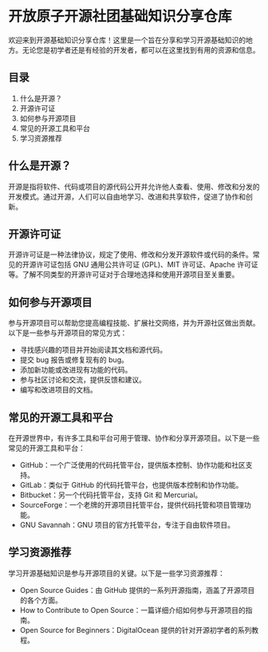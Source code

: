 # 开放原子开源社团基础知识分享仓库

欢迎来到开源基础知识分享仓库！这里是一个旨在分享和学习开源基础知识的地方。无论您是初学者还是有经验的开发者，都可以在这里找到有用的资源和信息。

## 目录
1. 什么是开源？
2. 开源许可证
3. 如何参与开源项目
4. 常见的开源工具和平台
5. 学习资源推荐
## 什么是开源？
开源是指将软件、代码或项目的源代码公开并允许他人查看、使用、修改和分发的开发模式。通过开源，人们可以自由地学习、改进和共享软件，促进了协作和创新。

## 开源许可证
开源许可证是一种法律协议，规定了使用、修改和分发开源软件或代码的条件。常见的开源许可证包括 GNU 通用公共许可证 (GPL)、MIT 许可证、Apache 许可证等。了解不同类型的开源许可证对于合理地选择和使用开源项目至关重要。

## 如何参与开源项目
参与开源项目可以帮助您提高编程技能、扩展社交网络，并为开源社区做出贡献。以下是一些参与开源项目的常见方式：

* 寻找感兴趣的项目并开始阅读其文档和源代码。
* 提交 bug 报告或修复现有的 bug。
* 添加新功能或改进现有功能的代码。
* 参与社区讨论和交流，提供反馈和建议。
* 编写和改进项目的文档。
## 常见的开源工具和平台
在开源世界中，有许多工具和平台可用于管理、协作和分享开源项目。以下是一些常见的开源工具和平台：

* GitHub：一个广泛使用的代码托管平台，提供版本控制、协作功能和社区支持。
* GitLab：类似于 GitHub 的代码托管平台，也提供版本控制和协作功能。
* Bitbucket：另一个代码托管平台，支持 Git 和 Mercurial。
* SourceForge：一个老牌的开源项目托管平台，提供代码托管和项目管理功能。
* GNU Savannah：GNU 项目的官方托管平台，专注于自由软件项目。
## 学习资源推荐
学习开源基础知识是参与开源项目的关键。以下是一些学习资源推荐：

* Open Source Guides：由 GitHub 提供的一系列开源指南，涵盖了开源项目的各个方面。
* How to Contribute to Open Source：一篇详细介绍如何参与开源项目的指南。
* Open Source for Beginners：DigitalOcean 提供的针对开源初学者的系列教程。